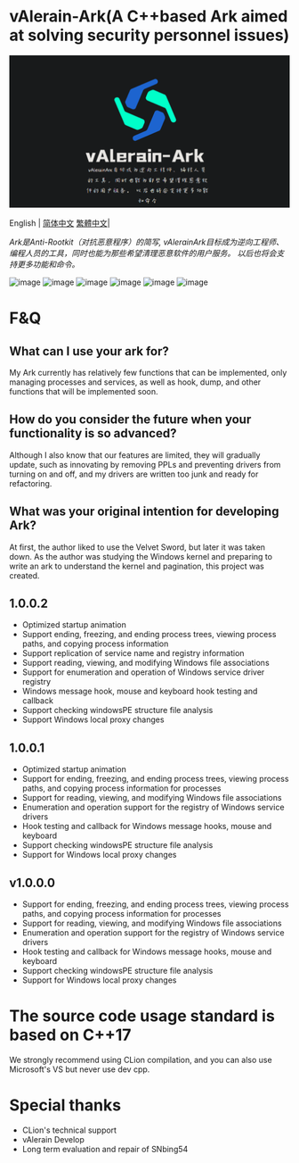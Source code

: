 # vAlerain-Ark(A C++based Ark aimed at solving security personnel issues)

![](https://github.com/WhiteFoxLinux/vAlerain-Ark/blob/main/icon/icon.png)

English | [简体中文](https://github.com/WhiteFoxLinux/vAlerain-Ark/blob/main/README-zh.MD) [繁體中文](https://github.com/WhiteFoxLinux/vAlerain-Ark/blob/main/README-tw.MD)|

_Ark是Anti-Rootkit（对抗恶意程序）的简写, vAlerainArk目标成为逆向工程师、编程人员的工具，同时也能为那些希望清理恶意软件的用户服务。 以后也将会支持更多功能和命令。_

![image](https://img.shields.io/badge/Windows-tool-blue)
![image](https://img.shields.io/badge/Windows-vAlerian-gree)
![image](https://img.shields.io/badge/Windows-Ark-blue)
![image](https://img.shields.io/badge/Windows-Ring3-gree)
![image](https://img.shields.io/badge/Windows-Ring0-gree)
![image](https://img.shields.io/badge/Windows-API-gree)


# F&Q
## What can I use your ark for?
My Ark currently has relatively few functions that can be implemented, only managing processes and services, as well as hook, dump, and other functions that will be implemented soon.
## How do you consider the future when your functionality is so advanced?
Although I also know that our features are limited, they will gradually update, such as innovating by removing PPLs and preventing drivers from turning on and off, and my drivers are written too junk and ready for refactoring.
## What was your original intention for developing Ark?
At first, the author liked to use the Velvet Sword, but later it was taken down. As the author was studying the Windows kernel and preparing to write an ark to understand the kernel and pagination, this project was created.

## 1.0.0.2
* Optimized startup animation
* Support ending, freezing, and ending process trees, viewing process paths, and copying process information
* Support replication of service name and registry information
* Support reading, viewing, and modifying Windows file associations
* Support for enumeration and operation of Windows service driver registry
* Windows message hook, mouse and keyboard hook testing and callback
* Support checking windowsPE structure file analysis
* Support Windows local proxy changes

## 1.0.0.1
* Optimized startup animation
* Support for ending, freezing, and ending process trees, viewing process paths, and copying process information for processes
* Support for reading, viewing, and modifying Windows file associations
* Enumeration and operation support for the registry of Windows service drivers
* Hook testing and callback for Windows message hooks, mouse and keyboard
* Support checking windowsPE structure file analysis
* Support for Windows local proxy changes

## v1.0.0.0

* Support for ending, freezing, and ending process trees, viewing process paths, and copying process information for processes
* Support for reading, viewing, and modifying Windows file associations
* Enumeration and operation support for the registry of Windows service drivers
* Hook testing and callback for Windows message hooks, mouse and keyboard
* Support checking windowsPE structure file analysis
* Support for Windows local proxy changes

# The source code usage standard is based on C++17
We strongly recommend using CLion compilation, and you can also use Microsoft's VS but never use dev cpp.

# Special thanks
* CLion's technical support
* vAlerain Develop
* Long term evaluation and repair of SNbing54
  
